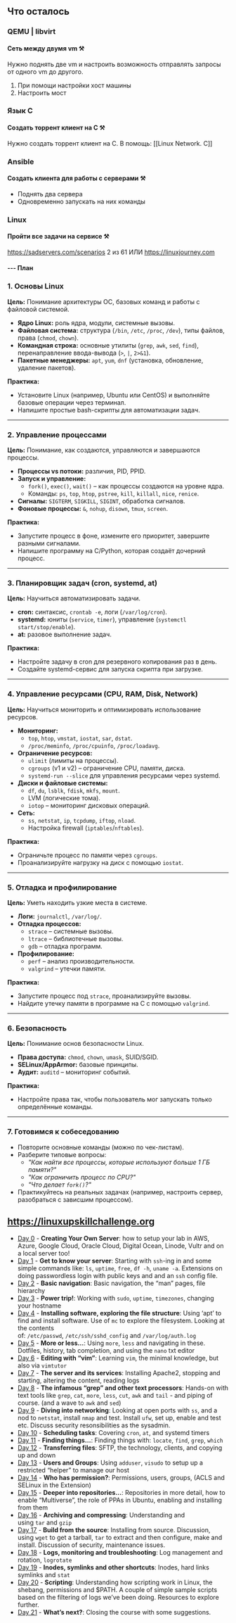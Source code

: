 ## Что осталось

### QEMU | libvirt 
#### Сеть между двумя vm ⚒️
Нужно поднять две vm и настроить возможность отправлять запросы от одного vm до другого.
1. При помощи настройки хост машины
2. Настроить мост
### Язык C
#### Создать торрент клиент на C ⚒️
Нужно создать торрент клиент на C.
В помощь: [[Linux Network. C]]
### Ansible
#### Создать клиента для работы с серверами ⚒️
- Поднять два сервера
- Одновременно запускать на них команды
### Linux
#### Пройти все задачи на сервисе ⚒️
https://sadservers.com/scenarios
2 из 61
ИЛИ https://linuxjourney.com

#### --- План
### **1. Основы Linux**
**Цель:** Понимание архитектуры ОС, базовых команд и работы с файловой системой.
- **Ядро Linux:** роль ядра, модули, системные вызовы.
- **Файловая система:** структура (`/bin`, `/etc`, `/proc`, `/dev`), типы файлов, права (`chmod`, `chown`).
- **Командная строка:** основные утилиты (`grep`, `awk`, `sed`, `find`), перенаправление ввода-вывода (`>`, `|`, `2>&1`).
- **Пакетные менеджеры:** `apt`, `yum`, `dnf` (установка, обновление, удаление пакетов).

**Практика:**
- Установите Linux (например, Ubuntu или CentOS) и выполняйте базовые операции через терминал.
- Напишите простые bash-скрипты для автоматизации задач.
---
### **2. Управление процессами**
**Цель:** Понимание, как создаются, управляются и завершаются процессы.
- **Процессы vs потоки:** различия, PID, PPID.
- **Запуск и управление:**
    - `fork()`, `exec()`, `wait()` – как процессы создаются на уровне ядра.
    - Команды: `ps`, `top`, `htop`, `pstree`, `kill`, `killall`, `nice`, `renice`.
- **Сигналы:** `SIGTERM`, `SIGKILL`, `SIGINT`, обработка сигналов.
- **Фоновые процессы:** `&`, `nohup`, `disown`, `tmux`, `screen`.

**Практика:**
- Запустите процесс в фоне, измените его приоритет, завершите разными сигналами.
- Напишите программу на C/Python, которая создаёт дочерний процесс.
---
### **3. Планировщик задач (cron, systemd, at)**
**Цель:** Научиться автоматизировать задачи.
- **cron:** синтаксис, `crontab -e`, логи (`/var/log/cron`).
- **systemd:** юниты (`service`, `timer`), управление (`systemctl start/stop/enable`).
- **at:** разовое выполнение задач.

**Практика:**
- Настройте задачу в cron для резервного копирования раз в день.
- Создайте systemd-сервис для запуска скрипта при загрузке.
---
### **4. Управление ресурсами (CPU, RAM, Disk, Network)**
**Цель:** Научиться мониторить и оптимизировать использование ресурсов.
- **Мониторинг:**
    - `top`, `htop`, `vmstat`, `iostat`, `sar`, `dstat`.
    - `/proc/meminfo`, `/proc/cpuinfo`, `/proc/loadavg`.
- **Ограничение ресурсов:**
    - `ulimit` (лимиты на процессы).
    - `cgroups` (v1 и v2) – ограничение CPU, памяти, диска.
    - `systemd-run --slice` для управления ресурсами через systemd.
- **Диски и файловые системы:**
    - `df`, `du`, `lsblk`, `fdisk`, `mkfs`, `mount`.
    - LVM (логические тома).
    - `iotop` – мониторинг дисковых операций.
- **Сеть:**
    - `ss`, `netstat`, `ip`, `tcpdump`, `iftop`, `nload`.
    - Настройка firewall (`iptables`/`nftables`).

**Практика:**
- Ограничьте процесс по памяти через `cgroups`.
- Проанализируйте нагрузку на диск с помощью `iostat`.
---
### **5. Отладка и профилирование**
**Цель:** Уметь находить узкие места в системе.
- **Логи:** `journalctl`, `/var/log/`.
- **Отладка процессов:**
    - `strace` – системные вызовы.
    - `ltrace` – библиотечные вызовы.
    - `gdb` – отладка программ.
- **Профилирование:**
    - `perf` – анализ производительности.
    - `valgrind` – утечки памяти.

**Практика:**
- Запустите процесс под `strace`, проанализируйте вызовы.
- Найдите утечку памяти в программе на C с помощью `valgrind`.
---
### **6. Безопасность**
**Цель:** Понимание основ безопасности Linux.
- **Права доступа:** `chmod`, `chown`, `umask`, SUID/SGID.
- **SELinux/AppArmor:** базовые принципы.
- **Аудит:** `auditd` – мониторинг событий.

**Практика:**
- Настройте права так, чтобы пользователь мог запускать только определённые команды.
---
### **7. Готовимся к собеседованию**
- Повторите основные команды (можно по чек-листам).
- Разберите типовые вопросы:
    - _"Как найти все процессы, которые используют больше 1 ГБ памяти?"_
    - _"Как ограничить процесс по CPU?"_
    - _"Что делает `fork()`?"_
- Практикуйтесь на реальных задачах (например, настроить сервер, разобраться с зависшим процессом).


## https://linuxupskillchallenge.org
- [ Day 0](https://linuxupskillchallenge.org/00/) - **Creating Your Own Server**: how to setup your lab in AWS, Azure, Google Cloud, Oracle Cloud, Digital Ocean, Linode, Vultr and on a local server too!
- [Day 1](https://linuxupskillchallenge.org/01/) - **Get to know your server**: Starting with `ssh`-ing in and some simple commands like: `ls`, `uptime`, `free`, `df -h`, `uname -a`. Extensions on doing passwordless login with public keys and and an `ssh` config file.
- [Day 2](https://linuxupskillchallenge.org/02/) - **Basic navigation**: Basic navigation, the “man” pages, file hierarchy
- [Day 3](https://linuxupskillchallenge.org/03/) - **Power trip!**: Working with `sudo`, `uptime`, `timezones`, changing your hostname
- [Day 4](https://linuxupskillchallenge.org/04/) - **Installing software, exploring the file structure**: Using ‘apt’ to find and install software. Use of `mc` to explore the filesystem. Looking at the contents of: `/etc/passwd`, `/etc/ssh/sshd_config` and `/var/log/auth.log`
- [Day 5](https://linuxupskillchallenge.org/05/) - **More or less…**: Using `more`, `less` and navigating in these. Dotfiles, history, tab completion, and using the `nano` txt editor
- [Day 6](https://linuxupskillchallenge.org/06/) - **Editing with “vim”**: Learning `vim`, the minimal knowledge, but also via `vimtutor`
- [Day 7](https://linuxupskillchallenge.org/07/) - **The server and its services**: Installing Apache2, stopping and starting, altering the content, reading logs
- [Day 8](https://linuxupskillchallenge.org/08/) - **The infamous “grep” and other text processors**: Hands-on with text tools like `grep`, `cat`, `more`, `less`, `cut`, `awk` and `tail` - and piping of course. (and a wave to `awk` and `sed`)
- [Day 9](https://linuxupskillchallenge.org/09/) - **Diving into networking**: Looking at open ports with `ss`, and a nod to `netstat`, install `nmap` and test. Install `ufw`, set up, enable and test etc. Discuss security resonsibilities as the sysadmin.
- [Day 10](https://linuxupskillchallenge.org/10/) - **Scheduling tasks**: Covering `cron`, `at`, and systemd timers
- [Day 11](https://linuxupskillchallenge.org/11/) - **Finding things…**: Finding things with: `locate`, `find`, `grep`, `which`
- [Day 12](https://linuxupskillchallenge.org/12/) - **Transferring files**: SFTP, the technology, clients, and copying up and down
- [Day 13](https://linuxupskillchallenge.org/13/) - **Users and Groups**: Using `adduser`, `visudo` to setup up a restricted “helper” to manage our host
- [Day 14](https://linuxupskillchallenge.org/14/) - **Who has permission?**: Permissions, users, groups, (ACLS and SELinux in the Extension)
- [Day 15](https://linuxupskillchallenge.org/15/) - **Deeper into repositories…**: Repositories in more detail, how to enable “Multiverse”, the role of PPAs in Ubuntu, enabling and installing from them
- [Day 16](https://linuxupskillchallenge.org/16/) - **Archiving and compressing**: Understanding and using `tar` and `gzip`
- [Day 17](https://linuxupskillchallenge.org/17/) - **Build from the source**: Installing from source. Discussion, using `wget` to get a tarball, `tar` to extract and then configure, make and install. Discussion of security, maintenance issues.
- [Day 18](https://linuxupskillchallenge.org/18/) - **Logs, monitoring and troubleshooting**: Log management and rotation, `logrotate`
- [Day 19](https://linuxupskillchallenge.org/19/) - **Inodes, symlinks and other shortcuts**: Inodes, hard links symlinks and `stat`
- [Day 20](https://linuxupskillchallenge.org/20/) - **Scripting**: Understanding how scripting work in Linux, the shebang, permissions and $PATH. A couple of simple sample scripts based on the filtering of logs we’ve been doing. Resources to explore further.
- [Day 21](https://linuxupskillchallenge.org/21/) - **What’s next?**: Closing the course with some suggestions.